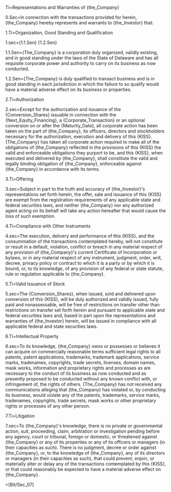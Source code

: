 Ti=Representations and Warranties of {the_Company}

0.Sec=In connection with the transactions provided for herein, {the_Company} hereby represents and warrants to {the_Investor} that:

1.Ti=Organization, Good Standing and Qualification

1.sec={1.1.Sen}  {1.2.Sen}

1.1.Sen={The_Company} is a corporation duly organized, validly existing, and in good standing under the laws of the State of Delaware and has all requisite corporate power and authority to carry on its business as now conducted.

1.2.Sen={The_Company} is duly qualified to transact business and is in good standing in each jurisdiction in which the failure to so qualify would have a material adverse effect on its business or properties.

2.Ti=Authorization

2.sec=Except for the authorization and issuance of the {Conversion_Shares} issuable in connection with the {Next_Equity_Financing}, a {Corporate_Transaction} or an optional conversion on or after the {Maturity_Date}, all corporate action has been taken on the part of {the_Company}, its officers, directors and stockholders necessary for the authorization, execution and delivery of this {KISS}.  {The_Company} has taken all corporate action required to make all of the obligations of {the_Company} reflected in the provisions of this {KISS} the valid and enforceable obligations they purport to be, and this {KISS}, when executed and delivered by {the_Company}, shall constitute the valid and legally binding obligation of {the_Company}, enforceable against {the_Company} in accordance with its terms.

3.Ti=Offering

3.sec=Subject in part to the truth and accuracy of {the_Investor}'s representations set forth herein, the offer, sale and issuance of this {KISS} are exempt from the registration requirements of any applicable state and federal securities laws, and neither {the_Company} nor any authorized agent acting on its behalf will take any action hereafter that would cause the loss of such exemption.

4.Ti=Compliance with Other Instruments

4.sec=The execution, delivery and performance of this {KISS}, and the consummation of the transactions contemplated hereby, will not constitute or result in a default, violation, conflict or breach in any material respect of any provision of {the_Company}'s current Certificate of Incorporation or bylaws, or in any material respect of any instrument, judgment, order, writ, decree, privacy policy or contract to which it is a party or by which it is bound, or, to its knowledge, of any provision of any federal or state statute, rule or regulation applicable to {the_Company}.

5.Ti=Valid Issuance of Stock

5.sec=The {Conversion_Shares}, when issued, sold and delivered upon conversion of this {KISS}, will be duly authorized and validly issued, fully paid and nonassessable, will be free of restrictions on transfer other than restrictions on transfer set forth herein and pursuant to applicable state and federal securities laws and, based in part upon the representations and warranties of {the_Investor} herein, will be issued in compliance with all applicable federal and state securities laws.  

6.Ti=Intellectual Property

6.sec=To its knowledge, {the_Company} owns or possesses or believes it can acquire on commercially reasonable terms sufficient legal rights to all patents, patent applications, trademarks, trademark applications, service marks, tradenames, copyrights, trade secrets, licenses, domain names, mask works, information and proprietary rights and processes as are necessary to the conduct of its business as now conducted and as presently proposed to be conducted without any known conflict with, or infringement of, the rights of others.  {The_Company} has not received any communications alleging that {the_Company} has violated or, by conducting its business, would violate any of the patents, trademarks, service marks, tradenames, copyrights, trade secrets, mask works or other proprietary rights or processes of any other person.

7.Ti=Litigation

7.sec=To {the_Company}'s knowledge, there is no private or governmental action, suit, proceeding, claim, arbitration or investigation pending before any agency, court or tribunal, foreign or domestic, or threatened against {the_Company} or any of its properties or any of its officers or managers (in their capacities as such).  There is no judgment, decree or order against {the_Company}, or, to the knowledge of {the_Company}, any of its directors or managers (in their capacities as such), that could prevent, enjoin, or materially alter or delay any of the transactions contemplated by this {KISS}, or that could reasonably be expected to have a material adverse effect on {the_Company}.

=[Bit/Sec_07]
